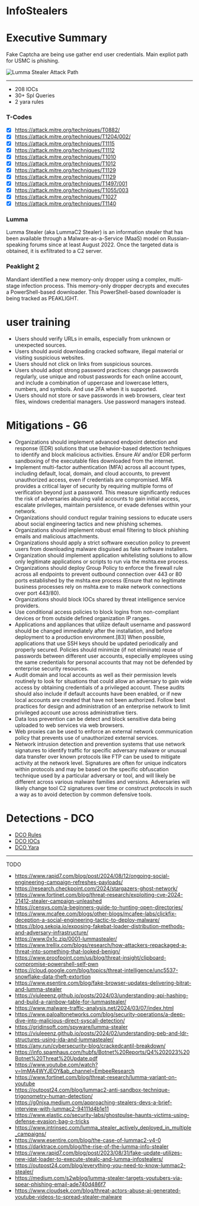 # InfoStealers

# Executive Summary
Fake Captcha are being use gather end user credentials. Main expliot path for USMC is phishing.

![Lumma Stealer Attack Path](https://github.com/Infinit3i/8DCO-IDM-Detections/blob/e2438a6937ef1919b619f641e1482cea7238dc50/InfoStealers/Pictures/Lumma_stealer_attack_path.png)

-----

- 208 IOCs
- 30+ Spl Queries
- 2 yara rules

### T-Codes
- [x] https://attack.mitre.org/techniques/T0882/
- [x] https://attack.mitre.org/techniques/T1204/002/
- [x] https://attack.mitre.org/techniques/T1115
- [x] https://attack.mitre.org/techniques/T1112
- [x] https://attack.mitre.org/techniques/T1010
- [x] https://attack.mitre.org/techniques/T1012
- [x] https://attack.mitre.org/techniques/T1129
- [x] https://attack.mitre.org/techniques/T1129
- [x] https://attack.mitre.org/techniques/T1497/001
- [x] https://attack.mitre.org/techniques/T1055/003
- [x] https://attack.mitre.org/techniques/T1027
- [x] https://attack.mitre.org/techniques/T1140

### Lumma

Lumma Stealer (aka LummaC2 Stealer) is an information stealer that has been available through a Malware-as-a-Service (MaaS) model on Russian-speaking forums since at least August 2022. Once the targeted data is obtained, it is exfiltrated to a C2 server.

### Peaklight [2]

Mandiant identified a new memory-only dropper using a complex, multi-stage infection process. This memory-only dropper decrypts and executes a PowerShell-based downloader. This PowerShell-based downloader is being tracked as PEAKLIGHT.


# user training
- Users should verify URLs in emails, especially from unknown or unexpected sources.
- Users should avoid downloading cracked software, illegal material or visiting suspicious websites.
- Users should not click on links from suspicious sources.
- Users should adopt strong password practices: change passwords regularly, use unique and robust passwords for each online account, and include a combination of uppercase and lowercase letters, numbers, and symbols. And use 2FA when it is supported.
- Users should not store or save passwords in web browsers, clear text files, windows credential managers. Use password managers instead.

# Mitigations - G6
- Organizations should implement advanced endpoint detection and response (EDR) solutions that use behavior-based detection techniques to identify and block malicious activities. Ensure AV and/or EDR perform sandboxing of the executable files downloaded from the internet.
- Implement multi-factor authentication (MFA) across all account types, including default, local, domain, and cloud accounts, to prevent unauthorized access, even if credentials are compromised. MFA provides a critical layer of security by requiring multiple forms of verification beyond just a password. This measure significantly reduces the risk of adversaries abusing valid accounts to gain initial access, escalate privileges, maintain persistence, or evade defenses within your network.
- Organizations should conduct regular training sessions to educate users about social engineering tactics and new phishing schemes.
- Organizations should implement robust email filtering to block phishing emails and malicious attachments.
- Organizations should apply a strict software execution policy to prevent users from downloading malware disguised as fake software installers.
- Organization should implement application whitelisting solutions to allow only legitimate applications or scripts to run via the mshta.exe process.
- Organizations should deploy Group Policy to enforce the firewall rule across all endpoints to prevent outbound connection over 443 or 80 ports established by the mshta.exe process (Ensure that no legitimate business processes rely on mshta.exe to make network connections over port 443/80).
- Organizations should block IOCs shared by threat intelligence service providers.
- Use conditional access policies to block logins from non-compliant devices or from outside defined organization IP ranges.
- Applications and appliances that utilize default username and password should be changed immediately after the installation, and before deployment to a production environment.[83] When possible, applications that use SSH keys should be updated periodically and properly secured. Policies should minimize (if not eliminate) reuse of passwords between different user accounts, especially employees using the same credentials for personal accounts that may not be defended by enterprise security resources.
- Audit domain and local accounts as well as their permission levels routinely to look for situations that could allow an adversary to gain wide access by obtaining credentials of a privileged account. These audits should also include if default accounts have been enabled, or if new local accounts are created that have not been authorized. Follow best practices for design and administration of an enterprise network to limit privileged account use across administrative tiers.
- Data loss prevention can be detect and block sensitive data being uploaded to web services via web browsers.
- Web proxies can be used to enforce an external network communication policy that prevents use of unauthorized external services.
- Network intrusion detection and prevention systems that use network signatures to identify traffic for specific adversary malware or unusual data transfer over known protocols like FTP can be used to mitigate activity at the network level. Signatures are often for unique indicators within protocols and may be based on the specific obfuscation technique used by a particular adversary or tool, and will likely be different across various malware families and versions. Adversaries will likely change tool C2 signatures over time or construct protocols in such a way as to avoid detection by common defensive tools.


# Detections - DCO

- [DCO Rules](https://github.com/Infinit3i/8DCO-IDM-Detections/blob/6681c47a600d7ff34db7e964836de473c7ecc76a/InfoStealers/rules.md)
- [DCO IOCs](https://github.com/Infinit3i/8DCO-IDM-Detections/blob/6681c47a600d7ff34db7e964836de473c7ecc76a/InfoStealers/ioc.md)
- [DCO Yara](https://github.com/Infinit3i/8DCO-IDM-Detections/blob/6681c47a600d7ff34db7e964836de473c7ecc76a/InfoStealers/yara.md)



---




[2]: https://cloud.google.com/blog/topics/threat-intelligence/peaklight-decoding-stealthy-memory-only-malware/


TODO
- https://www.rapid7.com/blog/post/2024/08/12/ongoing-social-engineering-campaign-refreshes-payloads/
- https://research.checkpoint.com/2024/stargazers-ghost-network/
- https://www.fortinet.com/blog/threat-research/exploiting-cve-2024-21412-stealer-campaign-unleashed
- https://censys.com/a-beginners-guide-to-hunting-open-directories/
- https://www.mcafee.com/blogs/other-blogs/mcafee-labs/clickfix-deception-a-social-engineering-tactic-to-deploy-malware/
- https://blog.sekoia.io/exposing-fakebat-loader-distribution-methods-and-adversary-infrastructure/
- https://www.0x1c.zip/0001-lummastealer/
- https://www.trellix.com/blogs/research/how-attackers-repackaged-a-threat-into-something-that-looked-benign/
- https://www.proofpoint.com/us/blog/threat-insight/clipboard-compromise-powershell-self-pwn
- https://cloud.google.com/blog/topics/threat-intelligence/unc5537-snowflake-data-theft-extortion
- https://www.esentire.com/blog/fake-browser-updates-delivering-bitrat-and-lumma-stealer
- https://viuleeenz.github.io/posts/2024/03/understanding-api-hashing-and-build-a-rainbow-table-for-lummastealer/
- https://www.malware-traffic-analysis.net/2024/03/07/index.html
- https://www.paloaltonetworks.com/blog/security-operations/a-deep-dive-into-malicious-direct-syscall-detection/
- https://gridinsoft.com/spyware/lumma-stealer
- https://viuleeenz.github.io/posts/2024/02/understanding-peb-and-ldr-structures-using-ida-and-lummastealer/
- https://any.run/cybersecurity-blog/crackedcantil-breakdown/
- https://info.spamhaus.com/hubfs/Botnet%20Reports/Q4%202023%20Botnet%20Threat%20Update.pdf
- https://www.youtube.com/watch?v=lmMA4WYJEOY&ab_channel=EmbeeResearch
- https://www.fortinet.com/blog/threat-research/lumma-variant-on-youtube
- https://outpost24.com/blog/lummac2-anti-sandbox-technique-trigonometry-human-detection/
- https://g0njxa.medium.com/approaching-stealers-devs-a-brief-interview-with-lummac2-94111d4b1e11
- https://www.elastic.co/security-labs/ghostpulse-haunts-victims-using-defense-evasion-bag-o-tricks
- https://www.intrinsec.com/lumma_stealer_actively_deployed_in_multiple_campaigns/
- https://www.esentire.com/blog/the-case-of-lummac2-v4-0
- https://darktrace.com/blog/the-rise-of-the-lumma-info-stealer
- https://www.rapid7.com/blog/post/2023/08/31/fake-update-utilizes-new-idat-loader-to-execute-stealc-and-lumma-infostealers/
- https://outpost24.com/blog/everything-you-need-to-know-lummac2-stealer/
- https://medium.com/s2wblog/lumma-stealer-targets-youtubers-via-spear-phishing-email-ade740d486f7
- https://www.cloudsek.com/blog/threat-actors-abuse-ai-generated-youtube-videos-to-spread-stealer-malware
